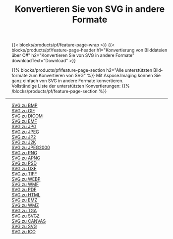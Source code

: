 ﻿---
title: Konvertieren Sie von SVG in andere Formate 
weight: 3920
url: /de/net/conversion/from/svg 
lang: de
langdirlevel: 2
locales: zh-hans,ja,it,ru,de,es,fr,nl,id,lt,pl,pt,vi,tr,ko,zh-hant,ar,hi,th,sv,cs,uk,he
description: Mit Aspose.Imaging können Sie ganz einfach von SVG in andere Formate konvertieren
---

{{< blocks/products/pf/feature-page-wrap >}}
{{< blocks/products/pf/feature-page-header h1="Konvertierung von Bilddateien über C#" h2="Konvertieren Sie von SVG in andere Formate" downloadText="Download" >}}


{{% blocks/products/pf/feature-page-section  h2="Alle unterstützten Bildformate zum Konvertieren von SVG" %}}
Mit Aspose.Imaging können Sie ganz einfach von SVG in andere Formate konvertieren.
<br/>
Vollständige Liste der unterstützten Konvertierungen:
{{% /blocks/products/pf/feature-page-section %}}
<div class="container-fluid productfamilypage bg-gray">
    <div class="convertypes bg-gray agp-content section">
        <div class="container">
		<hr style="margin-left:-20px;"/>
		<div class="row other-converters">
		    <div class='col-md-2 other-converter remove-lp remove-rp'><a href="/imaging/de/net/conversion/svg-to-bmp" >SVG zu BMP</a></div><div class='col-md-2 other-converter remove-lp remove-rp'><a href="/imaging/de/net/conversion/svg-to-gif" >SVG zu GIF</a></div><div class='col-md-2 other-converter remove-lp remove-rp'><a href="/imaging/de/net/conversion/svg-to-dicom" >SVG zu DICOM</a></div><div class='col-md-2 other-converter remove-lp remove-rp'><a href="/imaging/de/net/conversion/svg-to-emf" >SVG zu EMF</a></div><div class='col-md-2 other-converter remove-lp remove-rp'><a href="/imaging/de/net/conversion/svg-to-jpg" >SVG zu JPG</a></div><div class='col-md-2 other-converter remove-lp remove-rp'><a href="/imaging/de/net/conversion/svg-to-jpeg" >SVG zu JPEG</a></div><div class='col-md-2 other-converter remove-lp remove-rp'><a href="/imaging/de/net/conversion/svg-to-jp2" >SVG zu JP2</a></div><div class='col-md-2 other-converter remove-lp remove-rp'><a href="/imaging/de/net/conversion/svg-to-j2k" >SVG zu J2K</a></div><div class='col-md-2 other-converter remove-lp remove-rp'><a href="/imaging/de/net/conversion/svg-to-jpeg2000" >SVG zu JPEG2000</a></div><div class='col-md-2 other-converter remove-lp remove-rp'><a href="/imaging/de/net/conversion/svg-to-png" >SVG zu PNG</a></div><div class='col-md-2 other-converter remove-lp remove-rp'><a href="/imaging/de/net/conversion/svg-to-apng" >SVG zu APNG</a></div><div class='col-md-2 other-converter remove-lp remove-rp'><a href="/imaging/de/net/conversion/svg-to-psd" >SVG zu PSD</a></div><div class='col-md-2 other-converter remove-lp remove-rp'><a href="/imaging/de/net/conversion/svg-to-dxf" >SVG zu DXF</a></div><div class='col-md-2 other-converter remove-lp remove-rp'><a href="/imaging/de/net/conversion/svg-to-tiff" >SVG zu TIFF</a></div><div class='col-md-2 other-converter remove-lp remove-rp'><a href="/imaging/de/net/conversion/svg-to-webp" >SVG zu WEBP</a></div><div class='col-md-2 other-converter remove-lp remove-rp'><a href="/imaging/de/net/conversion/svg-to-wmf" >SVG zu WMF</a></div><div class='col-md-2 other-converter remove-lp remove-rp'><a href="/imaging/de/net/conversion/svg-to-pdf" >SVG zu PDF</a></div><div class='col-md-2 other-converter remove-lp remove-rp'><a href="/imaging/de/net/conversion/svg-to-html" >SVG zu HTML</a></div><div class='col-md-2 other-converter remove-lp remove-rp'><a href="/imaging/de/net/conversion/svg-to-emz" >SVG zu EMZ</a></div><div class='col-md-2 other-converter remove-lp remove-rp'><a href="/imaging/de/net/conversion/svg-to-wmz" >SVG zu WMZ</a></div><div class='col-md-2 other-converter remove-lp remove-rp'><a href="/imaging/de/net/conversion/svg-to-tga" >SVG zu TGA</a></div><div class='col-md-2 other-converter remove-lp remove-rp'><a href="/imaging/de/net/conversion/svg-to-svgz" >SVG zu SVGZ</a></div><div class='col-md-2 other-converter remove-lp remove-rp'><a href="/imaging/de/net/conversion/svg-to-canvas" >SVG zu CANVAS</a></div><div class='col-md-2 other-converter remove-lp remove-rp'><a href="/imaging/de/net/conversion/svg-to-svg" >SVG zu SVG</a></div><div class='col-md-2 other-converter remove-lp remove-rp'><a href="/imaging/de/net/conversion/svg-to-ico" >SVG zu ICO</a></div>
                </div>
        </div>
    </div>
</div>
<br/>

